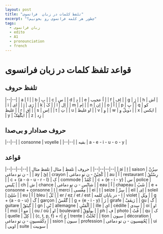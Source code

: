 ```yaml
---
layout: post
title: "تلفظ کلمات در زبان  فرانسوی"
excerpt: "چطور هر کلمه فرانسوی رو بخونیم؟"
tags: 
  - زبان فرانسوی
  - edito
  - A1
  - pronounciation
  - french
---
```


# قواعد تلفظ کلمات در زبان فرانسوی

## تلفظ حروف

|--|--|
| a | اَ |
| b | بِ |
| c | سِ |
| d | دِ |
| e | اُ عجیب |
| f | اِف |
| g | ژِ |
| h | اَش |
| i | ای |
| j | ژی |
| k | کَ |
| l | اِل |
| m | اِم |
| n | اِن |
| o | اُ |
| p | پِ |
| q | کو غلیظ |
| r | اِق |
| s | اِس |
| t | تِ |
| u | او غلیظ |
| v | وِ |
| w | دوبلُ وِ |
| x | ایکس |
| y | ایگْقِکْ |
| z | زِد |

## حروف صدادار و بی‌صدا

|--|--|
| consonne | voyelle |
|--|--|
| بقیه | a - e - i - u - o - y |

## قواعد

|--|--|--|--|
| حروف | تلفظ | مثال | تلفظ مثال |
|--|--|--|--|
| ai | اِ | saison | سِزُنْ - ن تو دماغی |
| ay | اِیْ | crayon | کْخِیُنْ - ن تو دماغی |
| au | اُ | restaurant | رِسْتُقُ |
| c + {a - o - u - r - l} | ک | commode | کُمُدْ |
| c + {e - i - y} | س | police | پُلیس |
| ch | ش | chance | شانْس - ن تو دماغی |
| eau | اُ | chapeau | شَپُ |
| e + consonne + consonne | اِ | merci | مِغْسی |
| ei | اِ | seize | سِزْ |
| eil | اِی | soleil | سُلِیْ |
| eu | اُ | bleu | بْلُ |
| er / ez / et / est | اِ - در پایان کلمه | violet | ویُلِ |
| g + {a - o - u} | گ | garçon | گَغْسُ |
| g + {e - i - y} | ژ | girafe | ژیغَفْ |
| gu | گ | guitare | گیتَقْ |
| gn | نْیِ | allemagne | اَلْمَنْیِ |
| ille | ای | cédille | سِدی |
| oi | او اَ | moi | مو اَ |
| ou / où | او | boulevard | بولْوَقْ |
| ph | ف | photo | فُتُ |
| qu | ک | quelle | کِلْ |
| {c, t, p, f} + r| خ | trente | تْخُنْتْ |
| tion | سیون | décoration | دِکُقَسیون - ن تو دماغی |
| ssion | سیون | profession | پْخُفِسیون - ن تو دماغی |
| ui | اویی | suite | سوییت | 

